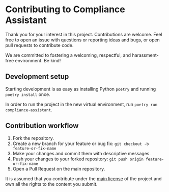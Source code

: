 # Contributing to Compliance Assistant

Thank you for your interest in this project. Contributions are welcome. Feel free to open an issue with questions or reporting ideas and bugs, or open pull requests to contribute code.

We are committed to fostering a welcoming, respectful, and harassment-free environment. Be kind!

## Development setup

Starting development is as easy as installing Python `poetry` and running `poetry install` once.

In order to run the project in the new virtual environment, run `poetry run compliance-assistant`.

## Contribution workflow

1. Fork the repository.
2. Create a new branch for your feature or bug fix: `git checkout -b feature-or-fix-name`
3. Make your changes and commit them with descriptive messages.
4. Push your changes to your forked repository: `git push origin feature-or-fix-name`
5. Open a Pull Request on the main repository.

It is assumed that you contribute under the [main license](LICENSE) of the project and own all the rights to the content you submit.
